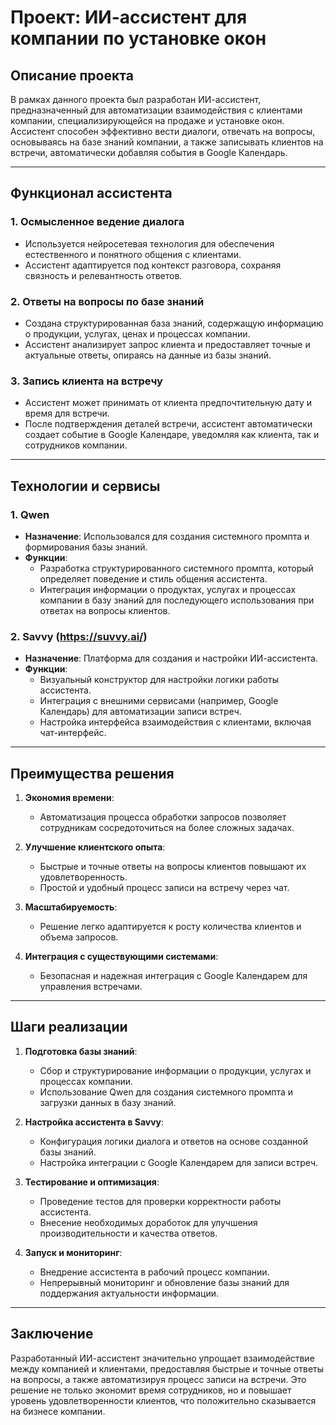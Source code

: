 # Проект: ИИ-ассистент для компании по установке окон

## Описание проекта
В рамках данного проекта был разработан ИИ-ассистент, предназначенный для автоматизации взаимодействия с клиентами компании, специализирующейся на продаже и установке окон. Ассистент способен эффективно вести диалоги, отвечать на вопросы, основываясь на базе знаний компании, а также записывать клиентов на встречи, автоматически добавляя события в Google Календарь.

---

## Функционал ассистента

### 1. **Осмысленное ведение диалога**
   - Используется нейросетевая технология для обеспечения естественного и понятного общения с клиентами.
   - Ассистент адаптируется под контекст разговора, сохраняя связность и релевантность ответов.

### 2. **Ответы на вопросы по базе знаний**
   - Создана структурированная база знаний, содержащую информацию о продукции, услугах, ценах и процессах компании.
   - Ассистент анализирует запрос клиента и предоставляет точные и актуальные ответы, опираясь на данные из базы знаний.

### 3. **Запись клиента на встречу**
   - Ассистент может принимать от клиента предпочтительную дату и время для встречи.
   - После подтверждения деталей встречи, ассистент автоматически создает событие в Google Календаре, уведомляя как клиента, так и сотрудников компании.

---

## Технологии и сервисы

### 1. **Qwen**
   - **Назначение**: Использовался для создания системного промпта и формирования базы знаний.
   - **Функции**:
     - Разработка структурированного системного промпта, который определяет поведение и стиль общения ассистента.
     - Интеграция информации о продуктах, услугах и процессах компании в базу знаний для последующего использования при ответах на вопросы клиентов.

### 2. **Savvy (https://suvvy.ai/)**
   - **Назначение**: Платформа для создания и настройки ИИ-ассистента.
   - **Функции**:
     - Визуальный конструктор для настройки логики работы ассистента.
     - Интеграция с внешними сервисами (например, Google Календарь) для автоматизации записи встреч.
     - Настройка интерфейса взаимодействия с клиентами, включая чат-интерфейс.

---

## Преимущества решения

1. **Экономия времени**:
   - Автоматизация процесса обработки запросов позволяет сотрудникам сосредоточиться на более сложных задачах.
   
2. **Улучшение клиентского опыта**:
   - Быстрые и точные ответы на вопросы клиентов повышают их удовлетворенность.
   - Простой и удобный процесс записи на встречу через чат.

3. **Масштабируемость**:
   - Решение легко адаптируется к росту количества клиентов и объема запросов.

4. **Интеграция с существующими системами**:
   - Безопасная и надежная интеграция с Google Календарем для управления встречами.

---

## Шаги реализации

1. **Подготовка базы знаний**:
   - Сбор и структурирование информации о продукции, услугах и процессах компании.
   - Использование Qwen для создания системного промпта и загрузки данных в базу знаний.

2. **Настройка ассистента в Savvy**:
   - Конфигурация логики диалога и ответов на основе созданной базы знаний.
   - Настройка интеграции с Google Календарем для записи встреч.

3. **Тестирование и оптимизация**:
   - Проведение тестов для проверки корректности работы ассистента.
   - Внесение необходимых доработок для улучшения производительности и качества ответов.

4. **Запуск и мониторинг**:
   - Внедрение ассистента в рабочий процесс компании.
   - Непрерывный мониторинг и обновление базы знаний для поддержания актуальности информации.

---

## Заключение
Разработанный ИИ-ассистент значительно упрощает взаимодействие между компанией и клиентами, предоставляя быстрые и точные ответы на вопросы, а также автоматизируя процесс записи на встречи. Это решение не только экономит время сотрудников, но и повышает уровень удовлетворенности клиентов, что положительно сказывается на бизнесе компании.

